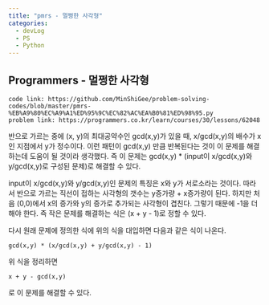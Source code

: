 ```yaml
---
title: "pmrs - 멀쩡한 사각형"
categories:
  - devLog
  - PS
  - Python
---
```

## Programmers - 멀쩡한 사각형 

```
code link: https://github.com/MinShiGee/problem-solving-codes/blob/master/pmrs-%EB%A9%80%EC%A9%A1%ED%95%9C%EC%82%AC%EA%B0%81%ED%98%95.py
problem link: https://programmers.co.kr/learn/courses/30/lessons/62048
```

반으로 가르는 중에 (x, y)의 최대공약수인 gcd(x,y)가 있을 때, x/gcd(x,y)의 배수가 x인 지점에서 y가 정수이다.
이런 패턴이 gcd(x,y) 만큼 반복된다는 것이 이 문제를 해결하는데 도움이 될 것이라 생각했다.
즉 이 문제는 gcd(x,y) * (input이 x/gcd(x,y)와 y/gcd(x,y)로 구성된 문제)로 해결할 수 있다.

input이 x/gcd(x,y)와 y/gcd(x,y)인 문제의 특징은 x와 y가 서로소라는 것이다. 따라서 반으로 가르는 직선이 접하는 사각형의 갯수는 y증가량 + x증가량이 된다.
하지만 처음 (0,0)에서 x의 증가와 y의 증가로 추가되는 사각형이 겹친다. 그렇기 때문에 -1을 더해야 한다.
즉 작은 문제를 해결하는 식은 (x + y - 1)로 정할 수 있다.

다시 원래 문제에 정의한 식에 위의 식을 대입하면 다음과 같은 식이 나온다.
```
gcd(x,y) * (x/gcd(x,y) + y/gcd(x,y) - 1)
```
위 식을 정리하면 
```
x + y - gcd(x,y)
```
로 이 문제를 해결할 수 있다. 